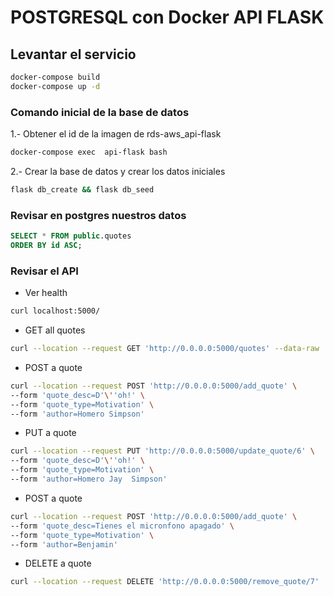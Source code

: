 # POSTGRESQL con Docker API FLASK 
## Levantar el servicio 

```sh
docker-compose build 
docker-compose up -d 
```

### Comando inicial de la base de datos

1.- Obtener el id de la imagen de rds-aws_api-flask 
```sh
docker-compose exec  api-flask bash 
```

2.- Crear la base de datos y crear los datos iniciales
```sh
flask db_create && flask db_seed 
```
### Revisar en postgres nuestros datos 

```sql
SELECT * FROM public.quotes
ORDER BY id ASC;
```

### Revisar el API

- Ver health
```sh
curl localhost:5000/
```
- GET all quotes
```sh
curl --location --request GET 'http://0.0.0.0:5000/quotes' --data-raw ''
```
- POST a quote

```sh
curl --location --request POST 'http://0.0.0.0:5000/add_quote' \
--form 'quote_desc=D'\''oh!' \
--form 'quote_type=Motivation' \
--form 'author=Homero Simpson'
```
- PUT a quote

```sh
curl --location --request PUT 'http://0.0.0.0:5000/update_quote/6' \
--form 'quote_desc=D'\''oh!' \
--form 'quote_type=Motivation' \
--form 'author=Homero Jay  Simpson'
```
- POST a quote

```sh
curl --location --request POST 'http://0.0.0.0:5000/add_quote' \
--form 'quote_desc=Tienes el micronfono apagado' \
--form 'quote_type=Motivation' \
--form 'author=Benjamin'
```
- DELETE a quote

```sh
curl --location --request DELETE 'http://0.0.0.0:5000/remove_quote/7'
```